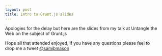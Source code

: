 ```yaml
---
layout: post
title: Intro to Grunt.js slides
---
```


Apologies for the delay but here are the slides from my talk at Untangle the Web on the subject of Grunt.js

Hope all that attended enjoyed, if you have any questions please feel to drop me a tweet [@samjbmason](https://twitter.com/samjbmason)

<script async class="speakerdeck-embed" data-id="9229a5000722013190457e3eaa4fd964" data-ratio="1.33333333333333" src="//speakerdeck.com/assets/embed.js"></script>
